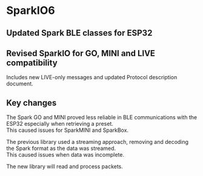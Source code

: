# SparkIO6
## Updated Spark BLE classes for ESP32

## Revised SparkIO for GO, MINI and LIVE compatibility

Includes new LIVE-only messages and updated Protocol description document.   

## Key changes

The Spark GO and MINI proved less reliable in BLE communications with the ESP32 especially when retrieving a preset.   
This caused issues for SparkMINI and SparkBox.   

The previous library used a streaming approach, removing and decoding the Spark format as the data was streamed.   
This caused issues when data was incomplete.   

The new library will read and process packets.   


